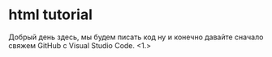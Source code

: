 # html tutorial
Добрый день здесь, мы будем писать код ну и конечно давайте сначало свяжем GitHub с Visual Studio Code.
 <1.> 
